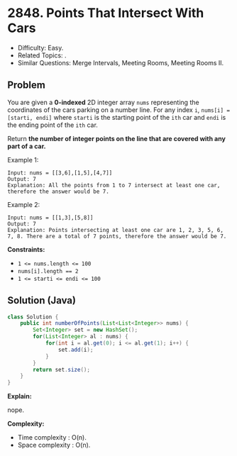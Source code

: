 # 2848. Points That Intersect With Cars

- Difficulty: Easy.
- Related Topics: .
- Similar Questions: Merge Intervals, Meeting Rooms, Meeting Rooms II.

## Problem

You are given a **0-indexed** 2D integer array `nums` representing the coordinates of the cars parking on a number line. For any index `i`, `nums[i] = [starti, endi]` where `starti` is the starting point of the `ith` car and `endi` is the ending point of the `ith` car.

Return **the number of integer points on the line that are covered with **any part** of a car.**

Example 1:

```
Input: nums = [[3,6],[1,5],[4,7]]
Output: 7
Explanation: All the points from 1 to 7 intersect at least one car, therefore the answer would be 7.
```

Example 2:

```
Input: nums = [[1,3],[5,8]]
Output: 7
Explanation: Points intersecting at least one car are 1, 2, 3, 5, 6, 7, 8. There are a total of 7 points, therefore the answer would be 7.
```

**Constraints:**

- `1 <= nums.length <= 100`
- `nums[i].length == 2`
- `1 <= starti <= endi <= 100`

## Solution (Java)

```java
class Solution {
    public int numberOfPoints(List<List<Integer>> nums) {
        Set<Integer> set = new HashSet();
        for(List<Integer> al : nums) {
            for(int i = al.get(0); i <= al.get(1); i++) {
                set.add(i);
            }
        }
        return set.size();
    }
}
```

**Explain:**

nope.

**Complexity:**

- Time complexity : O(n).
- Space complexity : O(n).
